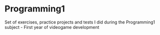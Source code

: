# Programming1
Set of exercises, practice projects and tests I did during the Programming1 subject - First year of videogame development
